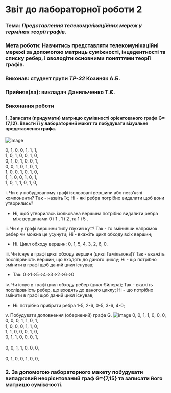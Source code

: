 # Звіт до лабораторної  роботи 2
### Тема: _Представлення телекомунікаційних мереж у термінах теорії графів._
### Мета роботи: Навчитись представляти телекомунікаційні мережі за допомогою матриць суміжності, інцедентності та списку ребер, і оволодіти основними поняттями теорії графів.

### Виконав: студент групи *ТР-32* Козиняк А.Б.
### Прийняв(ла): викладач Данильченко Т.Є.
>
>
### Виконання роботи
#### 1. Записати (придумати) матрицю суміжності орієнтованого графа G={7,12}. Ввести її у лабораторний макет та побудувати візуальне представлення графа.
![image](https://user-images.githubusercontent.com/48200799/118448474-b6ce8880-b6fa-11eb-8592-aa9e12e3334b.png)


0, 1, 0, 0, 1, 1, 1,</br> 
1, 0, 1, 0, 0, 1, 0,</br>
0, 1, 0, 1, 0, 0, 1,</br>
0, 0, 1, 0, 1, 0, 1,</br>
1, 0, 0, 1, 0, 1, 0,</br>
1, 1, 0, 0, 1, 0, 1,</br>
1, 0, 1, 1, 0, 1, 0,</br>

i. Чи є у побудованому графі ізольовані вершини або незв’язні компоненти? Tак - назвіть їх; Hі - які ребра потрібно видалити щоб вони утворились?
* Ні, щоб утворилась ізольована вершина потрібно видалити ребра між вершинами 0 і 1 ,  1 і 2 ,та 1 і 5  .

ii.  Чи є у графі вершини типу глухий кут? Так - то змінивши напрямок ребер чи можна це усунути; Hі - вкажіть цикл обходу всіх вершин;
* Ні. Цикл обходу вершин: 0, 1, 5, 4, 3, 2, 6, 0.

iii.  Чи існує в графі цикл обходу вершин (цикл Гамільтона)? Так - вкажіть послідовність вершин, що входять до даного циклу; Hі - що потрібно змінити в графі щоб даний цикл існував;
* Так: 0⇒1⇒5⇒4⇒3⇒2⇒6⇒0 

iv.  Чи існує в графі цикл обходу ребер (цикл Єйлера); Так - вкажіть послідовність ребер, що входять до даного циклу; Hі - що потрібно змінити в графі щоб даний цикл існував;
* Hі: потрібно прибрати ребра 1-5, 2-6, 0-5, 3-6, 4-0;

v.  Побудувати доповнення (обернений) графа G.
![image](https://user-images.githubusercontent.com/48200799/118463598-9e656a80-b708-11eb-8626-c13d6a626950.png)
0, 0, 1, 1, 0, 0, 0,</br> 
0, 0, 0, 1, 1, 0, 1, </br> 
1, 0, 0, 0, 1, 1, 0, </br> 
1, 1, 0, 0, 0, 1, 0, </br>
0, 1, 1, 0, 0, 0, 1, </br>  
0, 0, 1, 1, 0, 0, 0, </br>  
0, 1, 0, 0, 1, 0, 0, </br> 

### 2. За допомогою лабораторного макету побудувати випадковий неорієнтований граф G={7,15} та записати його матрицю суміжності.


